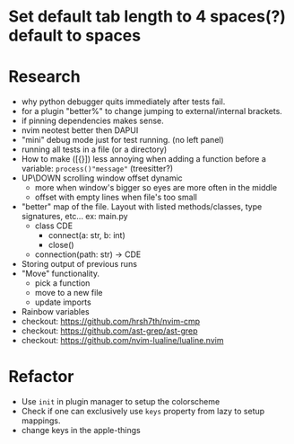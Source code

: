 # Set default tab length to 4 spaces(?) default to spaces

# Research

- why python debugger quits immediately after tests fail.
- for a plugin "better%" to change jumping to external/internal brackets.
- if pinning dependencies makes sense.
- nvim neotest better then DAPUI
- "mini" debug mode just for test running. (no left panel)
- running all tests in a file (or a directory)
- How to make ([{}]) less annoying when adding a function before a variable: `process()"message"` (treesitter?)
- UP\DOWN scrolling window offset dynamic
  - more when window's bigger so eyes are more often in the middle
  - offset with empty lines when file's too small
- "better" map of the file. Layout with listed methods/classes, type signatures, etc... ex:
  main.py
  - class CDE
    - connect(a: str, b: int)
    - close()
  - connection(path: str) -> CDE
- Storing output of previous runs
- "Move" functionality.
  - pick a function
  - move to a new file
  - update imports
- Rainbow variables
- checkout: https://github.com/hrsh7th/nvim-cmp
- checkout: https://github.com/ast-grep/ast-grep
- checkout: https://github.com/nvim-lualine/lualine.nvim

# Refactor

- Use `init` in plugin manager to setup the colorscheme
- Check if one can exclusively use `keys` property from lazy to setup mappings.
- change keys in the apple-things
